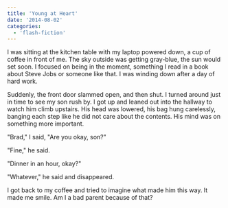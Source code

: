 ```yaml
---
title: 'Young at Heart'
date: '2014-08-02'
categories:
  - 'flash-fiction'
---
```


I was sitting at the kitchen table with my laptop powered down, a cup of coffee
in front of me. The sky outside was getting gray-blue, the sun would set soon. I
focused on being in the moment, something I read in a book about Steve Jobs or
someone like that. I was winding down after a day of hard work.

<!-- truncate -->


Suddenly, the front door slammed open, and then shut. I turned around just in
time to see my son rush by. I got up and leaned out into the hallway to watch
him climb upstairs. His head was lowered, his bag hung carelessly, banging each
step like he did not care about the contents. His mind was on something more
important.

"Brad," I said, "Are you okay, son?"

"Fine," he said.

"Dinner in an hour, okay?"

"Whatever," he said and disappeared.

I got back to my coffee and tried to imagine what made him this way. It made me
smile. Am I a bad parent because of that?
